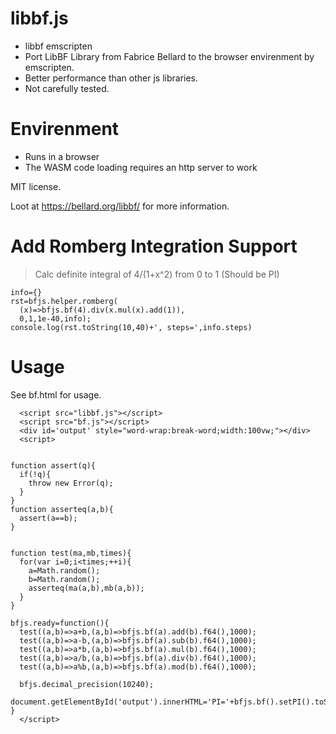 # libbf.js
* libbf emscripten
* Port LibBF Library from Fabrice Bellard to the browser envirenment by emscripten.
* Better performance than other js libraries.
* Not carefully tested.

# Envirenment
* Runs in a browser
* The WASM code loading requires an http server to work


MIT license.

Loot at https://bellard.org/libbf/ for more information.


# Add Romberg Integration Support
> Calc definite integral of 4/(1+x^2) from 0 to 1
> (Should be PI)
```
info={}
rst=bfjs.helper.romberg(
  (x)=>bfjs.bf(4).div(x.mul(x).add(1)),
  0,1,1e-40,info);
console.log(rst.toString(10,40)+', steps=',info.steps)
```



# Usage
See bf.html for usage.
```
  <script src="libbf.js"></script>
  <script src="bf.js"></script>
  <div id='output' style="word-wrap:break-word;width:100vw;"></div>
  <script>


function assert(q){
  if(!q){
    throw new Error(q);
  }
}
function asserteq(a,b){
  assert(a==b);
}


function test(ma,mb,times){
  for(var i=0;i<times;++i){
    a=Math.random();
    b=Math.random();
    asserteq(ma(a,b),mb(a,b));
  }
}

bfjs.ready=function(){
  test((a,b)=>a+b,(a,b)=>bfjs.bf(a).add(b).f64(),1000);
  test((a,b)=>a-b,(a,b)=>bfjs.bf(a).sub(b).f64(),1000);
  test((a,b)=>a*b,(a,b)=>bfjs.bf(a).mul(b).f64(),1000);
  test((a,b)=>a/b,(a,b)=>bfjs.bf(a).div(b).f64(),1000);
  test((a,b)=>a%b,(a,b)=>bfjs.bf(a).mod(b).f64(),1000);
  
  bfjs.decimal_precision(10240);
  document.getElementById('output').innerHTML='PI='+bfjs.bf().setPI().toString();
}
  </script>
  ```
